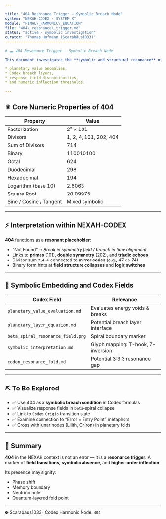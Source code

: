 ```yaml
---

title: "404 Resonance Trigger — Symbolic Breach Node"
system: "NEXAH-CODEX · SYSTEM X"
module: "FINAL\_HARMONIC\_EQUATION"
file: "404\_resonance\_trigger.md"
status: "active · symbolic investigation"
curator: "Thomas Hofmann (Scarabäus1033)"
-----------------------------------------

# 🕳️ 404 Resonance Trigger — Symbolic Breach Node

This document investigates the **symbolic and structural resonance** of the number `404` within the context of:

* planetary value anomalies,
* Codex breach layers,
* response field discontinuities,
* and numeric inflection thresholds.

---
```


## ⚛️ Core Numeric Properties of 404

| Property                | Value                  |
| ----------------------- | ---------------------- |
| Factorization           | 2² × 101               |
| Divisors                | 1, 2, 4, 101, 202, 404 |
| Sum of Divisors         | 714                    |
| Binary                  | 110010100              |
| Octal                   | 624                    |
| Duodecimal              | 298                    |
| Hexadecimal             | 194                    |
| Logarithm (base 10)     | 2.6063                 |
| Square Root             | 20.09975               |
| Sine / Cosine / Tangent | Mixed symbolic         |

---

## ⚡️ Interpretation within NEXAH-CODEX

**404** functions as a **resonant placeholder**:

* “Not Found” ➔ *Break in symmetry field / breach in time alignment*
* Links to **primes** (101), **double symmetry** (202), and **triadic echoes**
* Divisor sum `714` ➔ connected to **mirror codes** (e.g., 47 ↔ 74)
* Binary form hints at **field structure collapses** and **logic switches**

---

## 🌌 Symbolic Embedding and Codex Fields

| Codex Field                       | Relevance                          |
| --------------------------------- | ---------------------------------- |
| `planetary_value_evaluation.md`   | Evaluates energy voids & breaks    |
| `planetary_layer_equation.md`     | Potential breach layer interface   |
| `beta_spiral_resonance_field.png` | Spiral boundary marker             |
| `symbolic_interpretation.md`      | Glyph mapping: T-hook, Z-inversion |
| `codon_resonance_fold.md`         | Potential 3:3:3 resonance gap      |

---

## ⛏ To Be Explored

* ✅ Use 404 as a **symbolic breach condition** in Codex formulas
* ✅ Visualize response fields in `beta`-spiral collapse
* ✅ Link to `Codex Origio` transition state
* ✅ Examine connection to “Error = Entry Point” metaphors
* ✅ Cross with lunar nodes (Lilith, Chiron) in planetary folds

---

## 🤖 Summary

**404** in the NEXAH context is not an error — it is a **resonance trigger**. A marker of **field transitions**, **symbolic absence**, and **higher-order inflection**.

Its presence may signify:

* Phase shift
* Memory boundary
* Neutrino hole
* Quantum-layered fold point

---

🤂 Scarabäus1033 · Codex Harmonic Node: `404`
